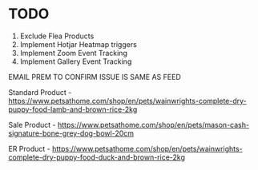 # TODO
1. Exclude Flea Products
2. Implement Hotjar Heatmap triggers
3. Implement Zoom Event Tracking
4. Implement Gallery Event Tracking

EMAIL PREM TO CONFIRM ISSUE IS SAME AS FEED

Standard Product - https://www.petsathome.com/shop/en/pets/wainwrights-complete-dry-puppy-food-lamb-and-brown-rice-2kg

Sale Product - https://www.petsathome.com/shop/en/pets/mason-cash-signature-bone-grey-dog-bowl-20cm

ER Product - https://www.petsathome.com/shop/en/pets/wainwrights-complete-dry-puppy-food-duck-and-brown-rice-2kg